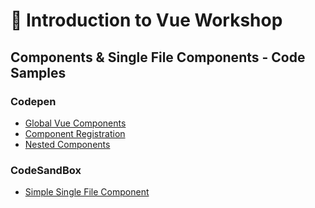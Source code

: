# 🚀 Introduction to Vue Workshop

## Components & Single File Components - Code Samples

### Codepen

* [Global Vue Components](https://codepen.io/itslit/pen/1ed6eef8bdc36c845cdf732ef1a74d16)
* [Component Registration](https://codepen.io/itslit/pen/5b3300b466eebbb8aeb2df10defdae04)
* [Nested Components](https://codepen.io/itslit/pen/66c36148ebeb7173b15b82e7e23b0064)

### CodeSandBox

* [Simple Single File Component](https://codesandbox.io/s/rrqlo2yyon)
